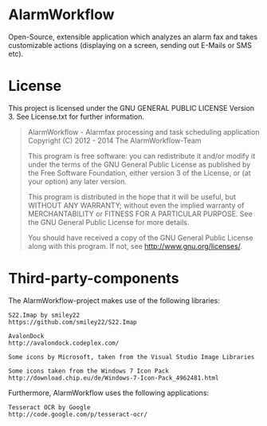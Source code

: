 # AlarmWorkflow

Open-Source, extensible application which analyzes an alarm fax and takes customizable actions (displaying on a screen, sending out E-Mails or SMS etc).

# License

This project is licensed under the GNU GENERAL PUBLIC LICENSE Version 3. See License.txt for further information.

> AlarmWorkflow - Alarmfax processing and task scheduling application
> Copyright (C) 2012 - 2014	The AlarmWorkflow-Team
>
> This program is free software: you can redistribute it and/or modify
> it under the terms of the GNU General Public License as published by
> the Free Software Foundation, either version 3 of the License, or
> (at your option) any later version.
>
> This program is distributed in the hope that it will be useful,
> but WITHOUT ANY WARRANTY; without even the implied warranty of
> MERCHANTABILITY or FITNESS FOR A PARTICULAR PURPOSE.  See the
> GNU General Public License for more details.
>
> You should have received a copy of the GNU General Public License
> along with this program.  If not, see <http://www.gnu.org/licenses/>.

# Third-party-components

The AlarmWorkflow-project makes use of the following libraries:

    S22.Imap by smiley22
    https://github.com/smiley22/S22.Imap
    
    AvalonDock
    http://avalondock.codeplex.com/
    
    Some icons by Microsoft, taken from the Visual Studio Image Libraries
    
    Some icons taken from the Windows 7 Icon Pack
    http://download.chip.eu/de/Windows-7-Icon-Pack_4962481.html

Furthermore, AlarmWorkflow uses the following applications:

    Tesseract OCR by Google
    http://code.google.com/p/tesseract-ocr/
